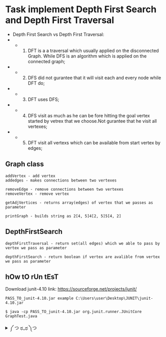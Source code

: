 # Task implement Depth First Search and Depth First Traversal 
- Depth First Search vs Depth First Traversal:
- - 1) DFT is a a traversal which usually applied on the disconnected Graph. While DFS is an algorithm which is applied on the connected graph;
- - 2) DFS did not gurantee that it will visit each and every node while DFT do;
- - 3) DFT uses DFS;
- - 4) DFS visit as much as he can be fore hitting the goal vertex started by vetrex that we choose.Not gurantee that he visit all vertexes;
- - 5) DFT visit all vertexs which can be available from start vertex by edges;

## Graph class 
```
addVertex - add vertex 
addedges - makes connections between two vertexes

removeEdge - remove connections between two vertexes
removeVertex - remove vertex

getAdjVertices - returns array(edges) of vertex that we passes as parameter

printGraph - builds string as 2[4, 5]4[2, 5]5[4, 2]
```
## DepthFirstSearch
```
depthFirstTraversal - return set(all edges) which we able to pass by vertex we pass as parameter

depthFirstSearch - return boolean if vertex are avalible from vertex we pass as parameter
```

## hOw tO rUn tEsT
Download junit-4.10 link: https://sourceforge.net/projects/junit/
```
PASS_TO_junit-4.10.jar example C:\Users\user\Desktop\JUNIT\junit-4.10.jar
```
```
$ java -cp PASS_TO_junit-4.10.jar org.junit.runner.JUnitCore GraphTest.java
```
<details>
<summary>༼ つ ಥ_ಥ ༽つ</summary>
<p>
(https://youtu.be/fEiNQuzyfa4)
  
```java
БОШЕНТУНМАЙ
```
</p>
</details> 
